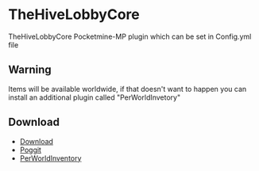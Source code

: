 # TheHiveLobbyCore
TheHiveLobbyCore Pocketmine-MP plugin which can be set in Config.yml file

## Warning
Items will be available worldwide, if that doesn't want to happen you can install an additional plugin called "PerWorldInvetory"

## Download
* [Download](https://poggit.pmmp.io/r/131429/TheHiveLobbyCore.phar)
* [Poggit](https://poggit.pmmp.io/ci/DrelezTM)
* [PerWorldInventory](https://poggit.pmmp.io/ci/BlockHorizons/PerWorldInventory)
